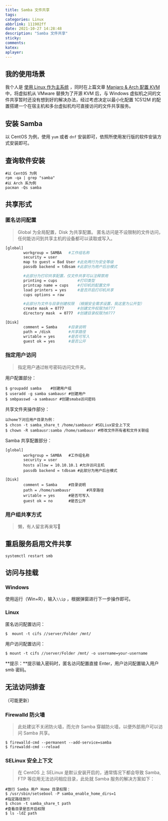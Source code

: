 ```yaml
---
title: Samba 文件共享
tags: 
categories: Linux
abbrlink: 111902ff
date: 2021-10-27 14:28:48
description: "Samba 文件共享"
sticky:
comments:
katex:
aplayer:
---
```


## 我的使用场景

我个人是 [使用 Linux 作为主系统](https://blog.blankcoder.com/posts/81acf3e4.html) ，同时在上篇文章 [Manjaro & Arch 配置 KVM](https://blog.blankcoder.com/posts/8fa8ffbb.html) 中，将虚拟机从 VMware 替换为了开源 KVM 后，与 Windows 虚拟机之间的文件共享暂时还没有想到好的解决办法，经过考虑决定以最小化配置 1C512M 的配置搭建一个在宿主机和多台虚拟机均可直接访问的文件共享服务。

<!--more-->

## 安装 Samba
以 CentOS 为例，使用 `yum` 或者 `dnf` 安装即可，依照所使用发行版的软件安装方式安装即可。

## 查询软件安装
```
#以 CentOS 为例
rpm -qa | grep "samba"
#以 Arch 系为例
pacman -Qs samba
```
## 共享形式
### 匿名访问配置
>Global 为全局配置，Disk 为共享配置。
>匿名访问是不设限制的文件访问，任何能访问到共享主机的设备都可以读取或写入。
```sh
[global]
        workgroup = SAMBA	#工作组名称        
        security = user
        map to guest = Bad User #此处两行为安全等级        
        passdb backend = tdbsam #此部分为用户后台模式

        #此部分为打印共享配置，仅文件共享可以注释禁用
        printing = cups			#打印类型
        printcap name = cups 	#打印机的配置文件
        load printers = yes		#是否开启打印机共享
        cups options = raw

		#此部分为文件与目录创建权限 （根据安全需求设置，我这里为公开型）
        create mask = 0777 		#创建文件权限为0777
        directory mask  = 0777	#创建目录权限为0777

[Disk]
        comment = Samba 	#目录说明
        path = /disk		#共享路径
        writable = yes		#是否可写入		
        guest ok = yes		#是否公开

```
### 指定用户访问
>指定用户通过帐号密码访问文件夹。

用户配置部分：
```
$ groupadd samba	#创建用户组
$ useradd -g samba sambausr #创建用户
$ smbpasswd -a sambausr	#创建smaba访问密码
```

共享文件夹操作部分：

```
以home下对应用户目录为例：
$ chcon -t samba_share_t /home/sambausr #SELiux安全上下文
$ chown -R sambausr:samba /home/sambausr #修改文件所有者和文件关联组
```

Samba 共享配置部分：
```
[global]
        workgroup = SAMBA	#工作组名称        
        security = user
        hosts allow = 10.10.10.1 #允许访问主机        
        passdb backend = tdbsam #此部分为用户后台模式

[Disk]
        comment = Samba 	#目录说明
        path = /home/sambausr		#共享路径
        writable = yes		#是否可写入
        guest ok = no		#是否公开
```

### 用户组共享方式
>懒，有人留言再来写🤣

## 重启服务启用文件共享
```
systemctl restart smb
```

## 访问与挂载
### Windows
使用运行（Win+R），输入`\\ip` ，根据弹窗进行下一步操作即可。 
### Linux
匿名访问配置访问：
```
$  mount -t cifs //server/Folder /mnt/
```
用户访问配置访问：
```
$ mount -t cifs //server/Folder /mnt/ -o username=your-username
```
**提示：**提示输入密码时，匿名访问配置直接 Enter，用户访问配置输入用户 smb 密码。

## 无法访问排查
（可能更新）
### Firewalld 防火墙
>此处建议不关闭防火墙，而允许 Samba 穿越防火墙，以便外部用户可以访问 Samba 共享。
```
$ firewalld-cmd --permanent --add-service=samba
$ firewaldd-cmd --reload
```
### SELinux 安全上下文
>在 CentOS 上 SELinux 是默认安装开启的，通常情况下都会导致 Samba, FTP 等应用无法访问相应目录，此处就 Samba 服务的解决方案如下：
```
#放行 Samba 用户 Home 目录权限：
$ /usr/sbin/setsebool -P samba_enable_home_dirs=1
#指定路径放行
$ chcon -t samba_share_t path
#查看目录是否开启权限
$ ls -ldZ path
```
